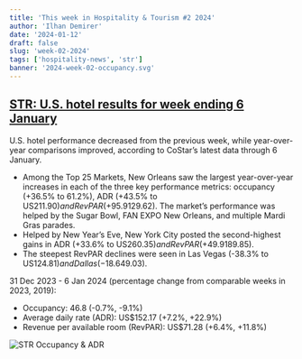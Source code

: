 ```yaml
---
title: 'This week in Hospitality & Tourism #2 2024'
author: 'Ilhan Demirer'
date: '2024-01-12'
draft: false
slug: 'week-02-2024'
tags: ['hospitality-news', 'str']
banner: '2024-week-02-occupancy.svg'
---
```


## [STR: U.S. hotel results for week ending 6 January](https://str.com/press-release/us-hotel-results-week-ending-6-january)

U.S. hotel performance decreased from the previous week, while year-over-year comparisons improved, according to CoStar’s latest data through 6 January.

- Among the Top 25 Markets, New Orleans saw the largest year-over-year increases in each of the three key performance metrics: occupancy (+36.5% to 61.2%), ADR (+43.5% to US$211.90) and RevPAR (+95.9% to US$129.62). The market’s performance was helped by the Sugar Bowl, FAN EXPO New Orleans, and multiple Mardi Gras parades.
- Helped by New Year’s Eve, New York City posted the second-highest gains in ADR (+33.6% to US$260.35) and RevPAR (+49.9% to US$189.85).
- The steepest RevPAR declines were seen in Las Vegas (-38.3% to US$124.81) and Dallas (-18.6% to US$49.03).

31 Dec 2023 - 6 Jan 2024 (percentage change from comparable weeks in 2023, 2019):

- Occupancy: 46.8 (-0.7%, -9.1%)
- Average daily rate (ADR): US$152.17 (+7.2%, +22.9%)
- Revenue per available room (RevPAR): US$71.28 (+6.4%, +11.8%)

![STR Occupancy & ADR](/images/blogimages/2024-week-02-occupancy.svg)
